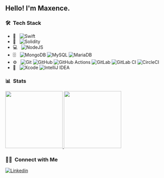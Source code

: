 <h2>Hello! I'm Maxence.</h2>

<!--<h3>:man_technologist:&nbsp;About Me </h3>-->

<h3> 🛠 &nbsp;Tech Stack</h3>

- :iphone: &nbsp;
  ![Swift](https://img.shields.io/badge/swift-F54A2A?style=for-the-badge&logo=swift&logoColor=white)
- 🔗 &nbsp;
  ![Solidity](https://img.shields.io/badge/Solidity-%23363636.svg?style=for-the-badge&logo=solidity&logoColor=white)
- 💻 &nbsp;
  ![NodeJS](https://img.shields.io/badge/node.js-6DA55F?style=for-the-badge&logo=node.js&logoColor=white)
- 🗄 &nbsp;
  ![MongoDB](https://img.shields.io/badge/MongoDB-%234ea94b.svg?style=for-the-badge&logo=mongodb&logoColor=white)
  ![MySQL](https://img.shields.io/badge/mysql-%2300f.svg?style=for-the-badge&logo=mysql&logoColor=white)
  ![MariaDB](https://img.shields.io/badge/MariaDB-003545?style=for-the-badge&logo=mariadb&logoColor=white)
- ⚙️ &nbsp;
  ![Git](https://img.shields.io/badge/git-%23F05033.svg?style=for-the-badge&logo=git&logoColor=white)
  ![GitHub](https://img.shields.io/badge/github-%23121011.svg?style=for-the-badge&logo=github&logoColor=white)
  ![GitHub Actions](https://img.shields.io/badge/githubactions-%232671E5.svg?style=for-the-badge&logo=githubactions&logoColor=white)
  ![GitLab](https://img.shields.io/badge/gitlab-%23181717.svg?style=for-the-badge&logo=gitlab&logoColor=white)
  ![GitLab CI](https://img.shields.io/badge/GitLabCI-%23181717.svg?style=for-the-badge&logo=gitlab&logoColor=white)
  ![CircleCI](https://img.shields.io/badge/CIRCLECI-%23161616.svg?style=for-the-badge&logo=circleci&logoColor=white)
- 🔧 &nbsp;
  ![Xcode](https://img.shields.io/badge/Xcode-007ACC?style=for-the-badge&logo=Xcode&logoColor=white)
  ![IntelliJ IDEA](https://img.shields.io/badge/IntelliJIDEA-000000.svg?style=for-the-badge&logo=intellij-idea&logoColor=white)

<h3> 📊 &nbsp;Stats</h3>

<a href="https://github.com/MaxenceMottard">
  <img height="180em" src="https://github-readme-stats.vercel.app/api?username=MaxenceMottard&theme=dark&hide_border=true&include_all_commits=true&show_icons=true&count_private=true" />
  <img height="180em" src="https://github-readme-stats.vercel.app/api/top-langs/?username=MaxenceMottard&hide_border=true&theme=dark&layout=compact" />
</a>

<h3> 🤝🏻 &nbsp;Connect with Me </h3>

[![Linkedin](https://img.shields.io/badge/LinkedIn-0077B5?style=for-the-badge&logo=linkedin&logoColor=white&link=https://www.linkedin.com/in/elizedelabrida)](https://www.linkedin.com/in/maxence-mottard)
